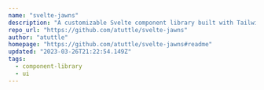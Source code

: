 ```yaml
---
name: "svelte-jawns"
description: "A customizable Svelte component library built with Tailwind and TypeScript"
repo_url: "https://github.com/atuttle/svelte-jawns"
author: "atuttle"
homepage: "https://github.com/atuttle/svelte-jawns#readme"
updated: "2023-03-26T21:22:54.149Z"
tags: 
  - component-library
  - ui
---
```

